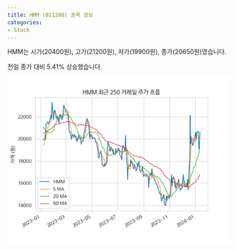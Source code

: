 ```yaml
---
title: HMM (011200) 종목 정보
categories:
- Stock
---
```


HMM는 시가(20400원), 고가(21200원), 저가(19900원), 종가(20650원)였습니다.

전일 종가 대비 5.41% 상승했습니다.

<!-- more -->

![011200](/assets/images/stock/011200.png)